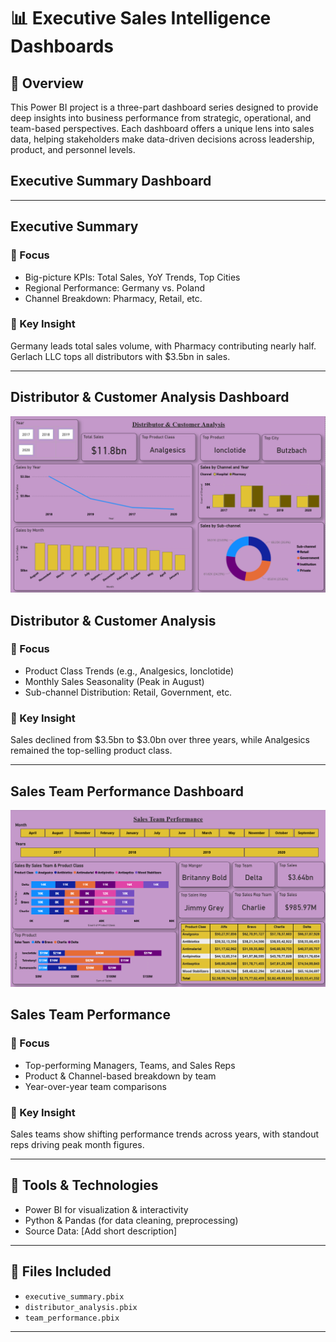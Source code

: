 # 📊 Executive Sales Intelligence Dashboards

## 🧭 Overview
This Power BI project is a three-part dashboard series designed to provide deep insights into business performance from strategic, operational, and team-based perspectives. Each dashboard offers a unique lens into sales data, helping stakeholders make data-driven decisions across leadership, product, and personnel levels.

## Executive Summary Dashboard


---

## Executive Summary 
### 🎯 Focus
- Big-picture KPIs: Total Sales, YoY Trends, Top Cities
- Regional Performance: Germany vs. Poland
- Channel Breakdown: Pharmacy, Retail, etc.

### 🧠 Key Insight
Germany leads total sales volume, with Pharmacy contributing nearly half. Gerlach LLC tops all distributors with $3.5bn in sales.

---
## Distributor & Customer Analysis Dashboard
![img](https://github.com/NareshGowtham19/Healthcare-Sales-Analysis-Power-Bi/blob/main/Distributor%20%26%20Customer%20Analysis.png)

## Distributor & Customer Analysis
### 🎯 Focus
- Product Class Trends (e.g., Analgesics, Ionclotide)
- Monthly Sales Seasonality (Peak in August)
- Sub-channel Distribution: Retail, Government, etc.

### 🧠 Key Insight
Sales declined from $3.5bn to $3.0bn over three years, while Analgesics remained the top-selling product class.

---
## Sales Team Performance Dashboard
![img](https://github.com/NareshGowtham19/Healthcare-Sales-Analysis-Power-Bi/blob/main/Sales%20Team%20Performance.png)

## Sales Team Performance
### 🎯 Focus
- Top-performing Managers, Teams, and Sales Reps
- Product & Channel-based breakdown by team
- Year-over-year team comparisons

### 🧠 Key Insight
Sales teams show shifting performance trends across years, with standout reps driving peak month figures.

---

## 🧰 Tools & Technologies
- Power BI for visualization & interactivity
- Python & Pandas (for data cleaning, preprocessing)
- Source Data: [Add short description]

---

## 📁 Files Included
- `executive_summary.pbix`
- `distributor_analysis.pbix`
- `team_performance.pbix`

---

